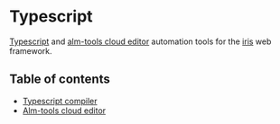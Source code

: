 # Typescript

[Typescript](http://www.typescriptlang.org/) and [alm-tools cloud editor](http://alm.tools/) automation tools for the [iris](https://github.com/nooberfsh/iris) web framework.


## Table of contents

* [Typescript compiler](_examples/typescript/main.go)
* [Alm-tools cloud editor](_examples/editor/main.go)